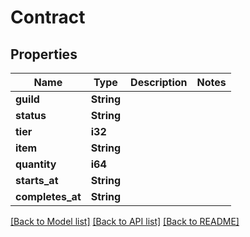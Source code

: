 # Contract

## Properties

Name | Type | Description | Notes
------------ | ------------- | ------------- | -------------
**guild** | **String** |  | 
**status** | **String** |  | 
**tier** | **i32** |  | 
**item** | **String** |  | 
**quantity** | **i64** |  | 
**starts_at** | **String** |  | 
**completes_at** | **String** |  | 

[[Back to Model list]](../README.md#documentation-for-models) [[Back to API list]](../README.md#documentation-for-api-endpoints) [[Back to README]](../README.md)


